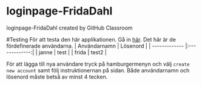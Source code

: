 # loginpage-FridaDahl
loginpage-FridaDahl created by GitHub Classroom

#Testing
För att testa den här applikationen. Gå in [här](https://medieinstitutet.github.io/loginpage-FridaDahl/).
Det här är de fördefinerade användarna.
| Användarnamn  | Lösenord      | 
| ------------- |:-------------:| 
| janne         | test          |
| frida         | test2         |

För att lägga till nya användare tryck på hamburgermenyn och välj `create new account` samt följ instruktionernan på sidan. Både användarnamn och lösenord måste betså av minst 4 tecken. 
